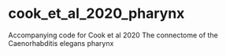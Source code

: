 # cook_et_al_2020_pharynx
 Accompanying code for Cook et al 2020 The connectome of the Caenorhabditis elegans pharynx 
